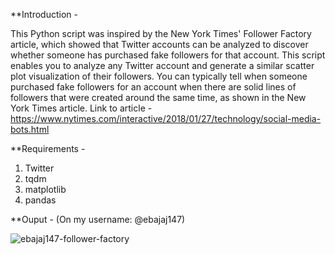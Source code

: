 **Introduction - 

This Python script was inspired by the New York Times' Follower Factory article, which showed that Twitter accounts can be analyzed to discover whether someone has purchased fake followers for that account. This script enables you to analyze any Twitter account and generate a similar scatter plot visualization of their followers. You can typically tell when someone purchased fake followers for an account when there are solid lines of followers that were created around the same time, as shown in the New York Times article.
Link to article - https://www.nytimes.com/interactive/2018/01/27/technology/social-media-bots.html

**Requirements - 

1. Twitter
2. tqdm
3. matplotlib
4. pandas

**Ouput - (On my username: @ebajaj147)

![ebajaj147-follower-factory](https://user-images.githubusercontent.com/46665472/111078160-392fa600-851a-11eb-87c8-5da2f9405c92.png)
